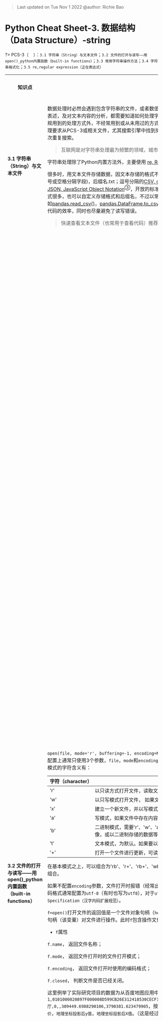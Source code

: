 > Last updated on Tue Nov 1 2022 @author: Richie Bao 

<style>
  code {
    white-space : pre-wrap !important;
    word-break: break-word;
  }
</style>

# Python Cheat Sheet-3. 数据结构 （Data Structure）-string

<span style = "color:Teal;background-color:;font-size:20.0pt"></span>

?> PCS-3（&nbsp;&nbsp;&nbsp;&nbsp;）：`3.1 字符串（String）与文本文件`；`3.2 文件的打开与读写——用open()_python内置函数（built-in functions）`；`3.3 常用字符串操作方法`；`3.4 字符串格式化`；`3.5 re,regular expression（正在表达式）`

<table style="width:100%">
<tr>
<th style="width:10%"> 知识点 </th>
<th style="width:30%"> 描述 </th>
<th style="width:30%"> 代码段 </th> 
<th style="width:20%"> 运算结果 </th>
<th style="width:10%"> 备注</th> 
</tr>

<tr>
<td> 

#### __3.1__ 字符串（String）与文本文件

</td>
<td>

数据处理时必然会遇到包含字符串的文件，或者数值以文本方式存储，读取后再转换为数值型。不管是从文本中提取数据，还是图表中的文字表述，及对文本内容的分析，都需要知道如何处理字符串。字符串处理的方法途径异常繁多，各类模式匹配符号组合表述技巧性较强。除了常规用到的处理方式外，不经常用到或从未用过的方式则很难记住，因此字符串处理部分以查阅为主，当遇到要处理的字符串时，可以根据要处理要求从PCS-3或相关文件，尤其搜索引擎中找到处理方法的答案。当然，对于经常用到的字符串处理方法，需要有意识的练习记忆，避免每次重复搜索。

> 互联网是对字符串处理最为频繁的领域，城市空间数据分析和数字化设计领域相对较少。

字符串处理除了Python内置方法外，主要使用 [re, Regular expression operations（正则表达式）](https://docs.python.org/3/library/re.html)<sup>①</sup>。

很多时，用文本文件存储数据，因文本存储的格式不同会表述为不同的文件格式，例如没有格式限制的TXT文件（通常按行记录数据，逗号、分号或空格分隔字段)，后缀名.txt；逗号分隔的[CSV, comma-separated values](https://en.wikipedia.org/wiki/Comma-separated_values)<sup>②</sup>文件格式（每行为一组数据，逗号隔离字段），后缀名.csv；[JSON, JavaScript Object Notation](https://en.wikipedia.org/wiki/JSON)<sup>③</sup>，开放的标准文件格式和数据交换格式，以属性-值对和数组的形式记录，后缀名.json。存储数据的方式很多，也可以自定义存储格式和后缀名，不过以常规标准的格式存储数据方便数据交换，因为常用的格式通常已有大量写好的读写代码，例如[pandas.read_csv()](https://pandas.pydata.org/docs/reference/api/pandas.read_csv.html)，[pandas.DataFrame.to_csv](https://pandas.pydata.org/docs/reference/api/pandas.DataFrame.to_csv.html)等<sup>④</sup>，又或者[CSV库](https://docs.python.org/3/library/csv.html)<sup>⑤</sup>，通过`import csv`调入库读写方法等，这都极大方便的增加了书写代码的效率，同时也尽量避免了读写错误。

> 快速查看文本文件（也常用于查看代码）推荐使用[notepad++](https://notepad-plus-plus.org/downloads/)<sup>⑥</sup>工具。

</td>
<td>

</td>
<td>

</td>
<td>
</td>
</tr>

<tr>
<td> 

#### __3.2__ 文件的打开与读写——用open()_python内置函数（built-in functions）

</td>
<td>

`open(file, mode='r', buffering=-1, encoding=None, errors=None, newline=None, closefd=True, opener=None)`，在`open()`函数的参数配置上通常只使用3个参数，`file`，`mode`和`encoding`。其中`file`为文件存储位置路径；`mode`为打开文件的模式，包括基本模式和组合模式，基本模式的字符含义有：

| 字符（character）  | 含义（meaning）  |
|---|---|
| 'r'  |  以只读方式打开文件，读取文件内容的指针位于文件的开始。为默认模式 |
| 'w'  | 以只写模式打开文件， 如果文件存在，则会清空文件中已有内容；如果文件不存在，则创建新文件|
| 'x'  | 建立一个新文件，并以写模式打开。如果文件存在，则报错  |
| 'a'  | 写模式，如果文件中存在内容，则在其后追加新内容 |
| 'b'  | 二进制模式，需要'r'、'w'、'a'等字符模式配合使用。为以二进制格式，读写文件，通常用于非文本文件，例如影音图像，或以二进制存储的数据等  |
| 't'  |  文本模式，为默认。如果要以二进制读写，加符号'b' |
| '+'  | 打开一个文件进行更新，可读可写  |

在基本模式之上，可以组合为'rb'、'r+'、'rb+'、'wb'、'w+'、'wb+'、'ab'、'a+'、'ab+'等多种组合模式，组合后含义为单独字符模式含义的组合。

如果不配置`encoding`参数，文件打开时报错（经常出现在含有中文字符的文件中），则需要指定该参数值，为打开该文件所使用的编码格式。编码格式通常配置为`utf-8`（有时也写为`utf8`），对于`utf-8`无法识别含有中文的文件，通常可以尝试配置为`GBK, Chinese Internal Code Specification（汉字内码扩展规范）`。

`f=open()`打开文件的返回值是一个文件对象句柄（`help(open)`给出的解释是 Open file and return a stream），并将其赋给自定义变量`f`，通过句柄（该变量）对文件进行操作。此时`f`包含操作文件内容的多个属性和方法：

* `f`属性

`f.name`， 返回文件名称；

`f.mode`， 返回文件打开时的文件打开模式；

`f.encoding`， 返回文件打开时使用的编码格式；

`f.closed`， 判断文件是否已经关闭。

这里例举了实际研究项目的数据为从百度地图应用中检索下载的POI，其中第一行为`1,0101000020897F000008D599CB26E312418530CECF16EB4C41,美香源,34.23709808337344,108.93100212046282,美食;中餐厅,0,,309449.6988290106,3790381.623479905`，按逗号分割，各个字段名为`序号`，`ID`，`名称`，`维度`，`经度`，`一级行业分类；二级行业分类`，`评分`，`均价`，`地理坐标投影后y值`，`地理坐标投影后X值`。（这是经过处理了的数据，并非下载的原数据）

</td>
<td>

```python
xian_poi_fn='./data/xian_poi.csv' # 存储有西安POI, point of interesting兴趣点数据
xian_poi_f=open(xian_poi_fn,'r', encoding="utf-8") # 以只读方式打开文件
print(xian_poi_f)

print('_'*50)
print(xian_poi_f.name)
print(xian_poi_f.mode)
print(xian_poi_f.encoding)
print(xian_poi_f.closed)
```

</td>
<td>

    <_io.TextIOWrapper name='./data/xian_poi.csv' mode='r' encoding='utf-8'>
    __________________________________________________
    ./data/xian_poi.csv
    r
    utf-8
    False

</td>
<td>
</td>
</tr>

<tr>
<td> 

</td>
<td>

* `f` 读取方法

`f.read(size=-1, /)`， 参数`size`未指定或为负值时返回整个文件，否则到指定字符长度位置或到文件末尾（EOF，end of file）；

`f.readline(size=-1, /)`， 读取一行，即读到换行符或者EOF。如果给定`size`，则按长度读取；

`f.readlines()`，返回所有行的一个列表；

`f.tell()`， 返回当前读取文件的位置；

`f.clost()`，关闭文件。


> 类定义时，如果以`f.attribute`方式返回值，则为属性，例如`f.name`； 如果以`f.function()`方式，即调用类的方法，例如`f.read()`。

</td>
<td>

```python
print(xian_poi_f.read(57))
print("_"*10,xian_poi_f.tell())
print(xian_poi_f.readline()) # 从上一语句57处继续读，读到该行结束
print("_"*10,xian_poi_f.tell())
print(xian_poi_f.readline()) # 继续读写一行文本内容
print('_'*50)
print(xian_poi_f.readlines()[:5]) # 这里只打印了返回列表的前5行
print("_"*10,xian_poi_f.tell())

print('_'*50)
xian_poi_f.close()
print(xian_poi_f.closed)
```

</td>
<td>

    1,0101000020897F000008D599CB26E312418530CECF16EB4C41,美香源,
    __________ 63
    34.23709808337344,108.93100212046282,美食;中餐厅,0,,309449.6988290106,3790381.623479905
    
    __________ 156
    2,0101000020897F0000B038F4CF9BE31241389AD606BFEC4C41,雷记澄城水盆羊肉(红樱路店),34.244750060429915,108.93113243785623,美食;中餐厅,3.9,20.0,309478.95308006834,3791230.053424146
    
    __________________________________________________
    ['3,0101000020897F00005C24B17F97E3124160F86A81E5EC4C41,段府农家菠菜面(红缨路店),34.245443456204875,108.93110375582032,美食;中餐厅,4,,309477.8746991807,3791307.011076972\n', '4,0101000020897F000040F7FD9433E412412CD771E043EC4C41,平价餐厅(友谊西路店),34.24253719175486,108.93159854262964,美食;中餐厅,4.2,26.0,309516.8955000527,3790983.753474137\n', '5,0101000020897F0000EFFE229C56E61241ABEE21C2D7EC4C41,山妹川菜,34.24522784875664,108.93301750888804,美食;中餐厅,3.5,22.0,309653.6524772485,3791279.5166605315\n', '6,0101000020897F0000522963D2BFE312419E6ED4B833EC4C41,老三澄合羊肉水盆,34.24224069599151,108.93129159808142,美食;中餐厅,3,,309487.95545639575,3790951.443982913\n', '7,0101000020897F00008C6ACABF13E412416B0C7D7B09ED4C41,湘村菜馆(红缨路店),34.24609764121232,108.9314250012306,美食;中餐厅,4.2,20.0,309508.937295594,3791378.9647536776\n']
    __________ 2470810
    __________________________________________________
    True

</td>
<td>
</td>
</tr>

<tr>
<td> 

</td>
<td>

* `f`写入方法

`f.write()`，将字符串写入到文本，如果是数值等数据，需要将其转换为字符串后再写入；

`f.writelines()`，将字符串列表逐行写入到文件；

`f.flush()`， 将数据刷至硬盘。通常在`f.close()`文件关闭时，会自动一次性刷至硬盘，除非特殊需求，否则不用执行`f.flush()`;

`seek(cookie, whence=0, /)`， 更改当前读写位置，为字节偏移量（byte offset）。`whence`为0时（默认值），代表从文件开始定位算起；为1时，以当前位置定位算起；为2时，以文件末尾定位算起。


在下述的示例中，`poi_1PieceOFdata`变量只存储了一行数据；而`poi_2PiecesOFdata`变量存储了两行数据，行之间用换行符`\n`完成换行动作。`poi_piecesOFdata.flush()`会将先写入的一行数据刷至硬盘文件中，因为使用了`w+`模式，因此可以用`poi_piecesOFdata.flush() `方法定位到文本开始，再用`poi_piecesOFdata.read()`方法查看，否则返回内容为空。也可以用外部`notepad++`等工具打开查看内容。而后将包含两行数据的`poi_2PiecesOFdata`变量写入，并调用`poi_piecesOFdata.close()`方法，将后续写入的数据刷至硬盘文件中。

</td>
<td>

```python
poi_1PieceOFdata='2,0101000020897F0000B038F4CF9BE31241389AD606BFEC4C41,雷记澄城水盆羊肉(红樱路店),34.244750060429915,108.93113243785623,美食;中餐厅,3.9,20.0,309478.95308006834,3791230.05342414'

poi_2PiecesOFdata='\n3,0101000020897F00005C24B17F97E3124160F86A81E5EC4C41,段府农家菠菜面(红缨路店),34.245443456204875,108.93110375582032,美食;中餐厅,4,,309477.8746991807,3791307.011076972,\n4,0101000020897F000040F7FD9433E412412CD771E043EC4C41,平价餐厅(友谊西路店),34.24253719175486,108.93159854262964,美食;中餐厅,4.2,26.0,309516.8955000527,3790983.753474137'
poi_piecesOFdata_fn='./data/poi_piecesOFdata.csv'
poi_piecesOFdata=open(poi_piecesOFdata_fn,'w+',encoding='utf-8')
poi_piecesOFdata.write(poi_1PieceOFdata)
poi_piecesOFdata.flush() 
```

</td>
<td>

</td>
<td>

</td>
</tr>

<tr>
<td> 

</td>
<td>

> 注意，写入文本内容后，读写位置位于文件末尾，不通过`f.seek()`指定开始位置，读取的内容会为空。

</td>
<td>

```python
poi_piecesOFdata.seek(0)
print(poi_piecesOFdata.read())
```

</td>
<td>

2,0101000020897F0000B038F4CF9BE31241389AD606BFEC4C41,雷记澄城水盆羊肉(红樱路店),34.244750060429915,108.93113243785623,美食;中餐厅,3.9,20.0,309478.95308006834,3791230.05342414

</td>
<td>
</td>
</tr>


<tr>
<td> 

</td>
<td>

> 不管读或者写，当完成读写动作后，需要调用`f.close()`关闭文件。

</td>
<td>

```python
poi_piecesOFdata.write(poi_2PiecesOFdata)

poi_listOFdata=['5,0101000020897F0000EFFE229C56E61241ABEE21C2D7EC4C41,山妹川菜,34.24522784875664,108.93301750888804,美食;中餐厅,3.5,22.0,309653.6524772485,3791279.5166605315\n', 
                '6,0101000020897F0000522963D2BFE312419E6ED4B833EC4C41,老三澄合羊肉水盆,34.24224069599151,108.93129159808142,美食;中餐厅,3,,309487.95545639575,3790951.443982913\n', 
                '7,0101000020897F00008C6ACABF13E412416B0C7D7B09ED4C41,湘村菜馆(红缨路店),34.24609764121232,108.9314250012306,美食;中餐厅,4.2,20.0,309508.937295594,3791378.9647536776\n']
poi_piecesOFdata.write('\n') # 因为写入两行时，末尾为写入'\n'换行符。因此单独写入，避免后续写入内容未起新行
poi_piecesOFdata.writelines(poi_listOFdata)
poi_piecesOFdata.close()
```

</td>
<td>

</td>
<td>
</td>
</tr>


<tr>
<td> 

</td>
<td>

用`with open(fn, mode) as f:`上下文管理的方式打开文件，则不需要调用`f.close()`的方式关闭文件，也可以避免文件读写时可能产生的`IOError`。

这里将读取的CSV格式数据转换为字典格式，格式样式为`{ID:{'name':name,'coordi':{'lat':lat,'lon':lon}}}`其中有3层嵌套，同时将字符串格式的经纬度使用`float()`方法转换为浮点型。具体方法是应用字符串处理中的`S.split()`将字符串切分为字段列表后循环提取需要的数据内容。注意，这里提前应用了非常好用的匿名函数（`lambda`）及列表推导式（`comprehensions`）。

> 同样，可以将`poi_info_dict={S_split(S)[0]:{'name':S_split(S)[2],'coordi':{'lat':float(S_split(S)[3]),'lon':float(S_split(S)[4])}} for S in poi_lst}`，这个语句用`for`循环的方式拆分处理。

</td>
<td>

```python
poi_piecesOFdata_fn='./data/poi_piecesOFdata.csv'
with open(poi_piecesOFdata_fn, 'r',encoding='utf-8') as f:
    poi_lst=f.readlines()
print(poi_lst)
    
S_split=lambda S:S.split(",") #为
poi_info_dict={S_split(S)[0]:{'name':S_split(S)[2],'coordi':{'lat':float(S_split(S)[3]),'lon':float(S_split(S)[4])}} for S in poi_lst}
print("_"*50)
print(poi_info_dict)
```

</td>
<td>

    ['2,0101000020897F0000B038F4CF9BE31241389AD606BFEC4C41,雷记澄城水盆羊肉(红樱路店),34.244750060429915,108.93113243785623,美食;中餐厅,3.9,20.0,309478.95308006834,3791230.05342414\n', '3,0101000020897F00005C24B17F97E3124160F86A81E5EC4C41,段府农家菠菜面(红缨路店),34.245443456204875,108.93110375582032,美食;中餐厅,4,,309477.8746991807,3791307.011076972,\n', '4,0101000020897F000040F7FD9433E412412CD771E043EC4C41,平价餐厅(友谊西路店),34.24253719175486,108.93159854262964,美食;中餐厅,4.2,26.0,309516.8955000527,3790983.753474137\n', '5,0101000020897F0000EFFE229C56E61241ABEE21C2D7EC4C41,山妹川菜,34.24522784875664,108.93301750888804,美食;中餐厅,3.5,22.0,309653.6524772485,3791279.5166605315\n', '6,0101000020897F0000522963D2BFE312419E6ED4B833EC4C41,老三澄合羊肉水盆,34.24224069599151,108.93129159808142,美食;中餐厅,3,,309487.95545639575,3790951.443982913\n', '7,0101000020897F00008C6ACABF13E412416B0C7D7B09ED4C41,湘村菜馆(红缨路店),34.24609764121232,108.9314250012306,美食;中餐厅,4.2,20.0,309508.937295594,3791378.9647536776\n']
    __________________________________________________
    {'2': {'name': '雷记澄城水盆羊肉(红樱路店)', 'coordi': {'lat': 34.244750060429915, 'lon': 108.93113243785623}}, '3': {'name': '段府农家菠菜面(红缨路店)', 'coordi': {'lat': 34.245443456204875, 'lon': 108.93110375582032}}, '4': {'name': '平价餐厅(友谊西路店)', 'coordi': {'lat': 34.24253719175486, 'lon': 108.93159854262964}}, '5': {'name': '山妹川菜', 'coordi': {'lat': 34.24522784875664, 'lon': 108.93301750888804}}, '6': {'name': '老三澄合羊肉水盆', 'coordi': {'lat': 34.24224069599151, 'lon': 108.93129159808142}}, '7': {'name': '湘村菜馆(红缨路店)', 'coordi': {'lat': 34.24609764121232, 'lon': 108.9314250012306}}}

</td>
<td>
</td>
</tr>


<tr>
<td> 

#### __3.3__ 常用字符串操作方法

</td>
<td>

下表中融合了字符串常用操作的方法，这包括字符串的运算、函数和方法。

| 操作  | 解释  |
|---|---|
|  `S=''` |  建立空字符 |
| `"''"`  | 双引号与单引号嵌套使用  |
| `bool('')`  | 可以用于检查是否为空字符  |
| `\t` `\n`  |  转义字符（escape, string backslash characters）中常用到的字符，制表符（Horiozntal tab）和换行符（Newline/linefeed） |
| `S1+S2`  |  合并字符串 |
|  `S*n` | 复制字符串  |
| `S[idx]`  |  按索引（字符位置）提取字符 |
|  `S[start:end]` | 分片方式提取字符串  |
|  `len(S)` |  计算字符串长度 |
|  `r'string'` |  原始字符串（无转义） |
| `S.split(sep=None, maxsplit=-1)` |  按分隔符（delimiter）切分字符串为字段列表 |
| `'%s'%String`  |  `%`形式格式字符串 |
| `'{}'.format(value)` | `format()`方法格式字符串  |
| `S.find(sub[, start[, end]])`  |  寻找给定字段的开始索引值 |
| `S.strip()`  | 移除字符串中前后的空白（空格）  |
|  `S.lstrip()` | 移除字符串中左端的空白  |
| `S.rstrip()`  | 移除字符串中右端的空白  |
| `S.isdigit()`  | 判断字符串是否为整数字符串  |
| `S.lower()`  | 将字符串小写  |
|  `S.upper()` | 将字符串大写  |
| `S.endswith(suffix[, start[, end]])`  |  判断字符串末尾字符，返回布尔值 |
|  `S.encode(encoding='utf-8', errors='strict')` |  字符串编码  |
|  `S.decode()` | 字符串解码 |
| `str in S`  | 成员运算符，给定字符或字段是否在字符串中，返回布尔值  |
|  `str not in S` |  成员运算符，给定字符或字段是否不在字符串中，返回布尔值  |
|  `map(ord,S)` |  返回给定字符在Unicode中的码值 |
|  `[s for s in S]` |  用列表推导式循环拆解字符串为单个字符 |
| `'s'.join(iterable, /)`  |  给定分隔符，合并字段列表为一个字符串 |


字符串的方法还有很多，罗列如下方便查询，或查看[Python String Methods](https://www.w3schools.com/python/python_ref_string.asp)<sup>⑦</sup>等在线文件：

| 1   | 2 | 3  | 4 |5   | 6|
|---|---|---|---|---|---|
| S.capitalize()   |  S.ljust(width [, fill]) | S.casefold()   | S.lower()  | S.center(width [, fill])   |  S.lstrip([chars]) |
|  S.count(sub [, start [, end]]) | S.maketrans(x[, y[, z]])  |  S.encode([encoding [,errors]])  |  S.partition(sep) |  S.endswith(suffix [, start [, end]]) | S.replace(old, new [, count])  |
|  S.expandtabs([tabsize])  |  S.rfind(sub [,start [,end]])  |  S.find(sub [, start [, end]]) |  S.rindex(sub [, start [, end]]) |  S.format(fmtstr, *args, **kwargs) |  S.rjust(width [, fill]) |
|  S.index(sub [, start [, end]])  | S.rpartition(sep)  | S.isalnum()   |  S.rsplit([sep[, maxsplit]])  | S.isalpha()  |   S.rstrip([chars]) |
| S.isdecimal()  | S.split([sep [,maxsplit]])  |  S.isdigit() |  S.splitlines([keepends]) | S.isidentifier()   |  S.startswith(prefix [, start [, end]]) |
|  S.islower()  |  S.strip([chars])  |  S.isnumeric() |  S.swapcase() | S.isprintable()   |   S.title() |
|  S.isspace()  |  S.translate(map)  |  S.istitle() | S.upper()  |  S.isupper() |   S.zfill(width) |
| S.join(iterable)   |   |   |   |   |   |

</td>
<td>

```python
S=''
print(bool(S))
print(S)

print("_"*50)
S="coordi:'34.244750060429915,108.93113243785623'"
print(S)
print(bool(S))

print("_"*50)
S='ID:2,\tname:restaurant\tscore:5\nID:3,\tname:hotel\tscore:3'
print(S)

S="""___triple-quoted block strings___"""
print(S)

print("_"*50)
S='\ID\name'
print(S)
print("_"*25)
S=r'\ID\name'
print(S)

print("_"*50)
S1='category:'
S2='restaurant'
print(S1+S2)

S='name,'*3
print(S)
S_split_lst=S.split(",")
print(S_split_lst)

print("_"*50)
S_poi='2,雷记澄城水盆羊肉(红樱路店),34.244750060429915,108.93113243785623,美食;中餐厅,3.9,20.0,309478.95308006834,3791230.05342414\n'
print(S_poi[2])
print(S_poi[2:10])
print('string length={}'.format(len(S_poi)))
print('name=%s'%S_poi[2:10])
lat_start_position=S_poi.find('34.244750060429915')
lat_end_position=S_poi.find('108.93113243785623')-1
print(lat_start_position)
print(S_poi[lat_start_position:lat_end_position])

print("_"*50)
S_rstrip="   34.244   ".strip()
print("{1}={0};".format(S_rstrip,'lat'))

S_rstrip="   34.244   ".lstrip()
print("{1}={0};".format(S_rstrip,'lat'))

S_rstrip="   34.244   ".rstrip()
print("{1}={0};".format(S_rstrip,'lat'))

print("_"*50)
print('name:108.931'.replace('name','lon'))
print('108.931'.isdigit())
print('108'.isdigit())

print("_"*50)
print('code'.upper())
print('CODE'.lower())

S_poi_lst=S_poi.split(",")
print(S_poi_lst)
print('_'.join(S_poi_lst))

S='美食;中餐厅'
encode_S=S.encode('GBK')
print(encode_S)
decode_S=encode_S.decode('GBK')
print(decode_S)

ord_s=map(ord,['S','a'])
print(list(ord_s))

print("_"*50)
print('p' in 'python')
print('j' in 'python')
print('j' not in 'python')
print([s for s in 'python'])
print('python'.endswith('on'))
```

</td>
<td>


    False
    
    __________________________________________________
    coordi:'34.244750060429915,108.93113243785623'
    True
    __________________________________________________
    ID:2,	name:restaurant	score:5
    ID:3,	name:hotel	score:3
    ___triple-quoted block strings___
    __________________________________________________
    \ID
    ame
    _________________________
    \ID\name
    __________________________________________________
    category:restaurant
    name,name,name,
    ['name', 'name', 'name', '']
    __________________________________________________
    雷
    雷记澄城水盆羊肉
    string length=107
    name=雷记澄城水盆羊肉
    17
    34.244750060429915
    __________________________________________________
    lat=34.244;
    lat=34.244   ;
    lat=   34.244;
    __________________________________________________
    lon:108.931
    False
    True
    __________________________________________________
    CODE
    code
    ['2', '雷记澄城水盆羊肉(红樱路店)', '34.244750060429915', '108.93113243785623', '美食;中餐厅', '3.9', '20.0', '309478.95308006834', '3791230.05342414\n']
    2_雷记澄城水盆羊肉(红樱路店)_34.244750060429915_108.93113243785623_美食;中餐厅_3.9_20.0_309478.95308006834_3791230.05342414
    
    b'\xc3\xc0\xca\xb3;\xd6\xd0\xb2\xcd\xcc\xfc'
    美食;中餐厅
    [83, 97]
    __________________________________________________
    True
    False
    True
    ['p', 'y', 't', 'h', 'o', 'n']
    True
  

</td>
<td>
</td>
</tr>


<tr>
<td> 

</td>
<td>


</td>
<td>

```python
help(ord)
```

</td>
<td>

    Help on built-in function ord in module builtins:
    
    ord(c, /)
        Return the Unicode code point for a one-character string.

</td>
<td>
</td>
</tr>

<tr>
<td> 

</td>
<td>

* `\`转义字符（String backslash characters）

转义字符`\n`可以转义很多字符，例如`\n`表示换行，`\t`表示制表符等。字符`\`本身也需要转义，用`\\`表示。如果字符串里有很多字符需要转义，则直接使用无转义的原始字符串`r""`达到目的，这在表述文件路径时经常使用，例如`r'.\data\xian_poi.csv'`（也可使用做斜杠`'./data/poi_piecesOFdata.csv'`，则不用原始字符串）。而如果字符串中有很多换行，为了避免每次末尾敲入`\n`，可以使用`"""line1,line2,...,lineN"""`表述。

| 转义字符（escape character）  | 意义  | 
|---|---|
| `\a`  | 响铃  Bell| 
| `\b` |  退格，将当前位置移到前一列  Backspace| 
| `\f`  | 换页，将当前位置移到下页开头  Formfeed|   
| `\n`  | 换行，将当前位置移到下一行开头  Newline（linefeed）|   
| `\r`  | 回车，将当前位置移到本行开头  Carriage return|   
| `\t`  | 水平制表符  Horizontal tap|   
| `\v`  | 垂直制表符  Vertical tap|   
| `\\`  | 代表一个反斜线字符`\`  Backslash|   
| `\'`  | 代表一个单引号  Single quote|   
| `\"`  | 代表一个双引号  Double quote|   
| `\0`  | 空字符  Null:binary 0 character（doesn't end string）|   
| `\xhh`  |  十六进制所代表的任意字符 Character with hex value hh（exactly 2 digits）|   
| `\newline`  | 忽略（续行） Ignored（continuation line） |   

</td>
<td>

```python
S="""
line1,
line2,
line2
"""
print(S)

print("_"*50)

# 打印转义字符对应的Unicode码值

print(list(map(ord,['\a','\b','\f','\n','\r','\t','\v','\\','\'','\"',])))
```

</td>
<td>

    line1,
    line2,
    line2
    
    __________________________________________________
    [7, 8, 12, 10, 13, 9, 11, 92, 39, 34]

</td>
<td>
</td>
</tr>


<tr>
<td> 

#### __3.4__ 字符串格式化

</td>
<td>

字符串格式化在数据分析领域可以用于以文本方式存储格式化后的数据，方便后续数据读取分析；更经常用于图表中的文字表达，这也包括动态交互内容；也用于代码调试过程中`print()`打印字符，标识打印变量名，格式化数值，方便查看，或者用于交流。


* `%` 的方式

`'string'%value/(values)/{Ks:Vs}`的格式化语句语法为`%[(keyname)][flags][width][.precision]typecode`， 如果格式化右侧提供的数据结构为字典形式，则`keyname`为字典键名索引；如果提供的为列表，则按顺序索引；也可以为单个值。`flags`标记包括，`-`：在指定字符宽度时，当字符位数小于宽度则字符左对齐，末尾空格；`+`：在数值前添加整数或负数符号；`0`：在指定字符宽度时，当字符位数小于宽度则在字符前用0填充；如果为空格，则在前添加空格符号位。`width`为字符宽度。`.precision`为数值精度（保留小数点位数）。`typecode`为转换类型代码（conversion type codes），如表：

| 代码（code）  | 含义  |
|---|---|
| `s`  |  字符串，或将非字符类型对象用`str()`转换为字符串 |
| `r`  | 同`s`，不过用`repr()`函数转换非字符型对象为字符串  |
|  `c` | 参数为单个字符或者字符的Unicode码时，将Unicode码转换为对应的字符  |
| `d`  | 参数为数值时，转换为带有符号的十进制整数  |
| `i`  | 同`d`转换数值为整数  |
| `u`  | 同`d`转换数值为整数  |
| `o`  | 参数为数值时，转换为带有符号的八进制整数  |
| `x`  | 参数为数值时，转换为带有符号的十六进制整数，字母小写  |
| `X`  | 参数为数值时，转换为带有符号的十六进制整数，字母大写 |
| `e`  | 将数值转换为科学计数法格式，字母小写  |
| `E`  | 将数值转换为科学计数法格式，字母大写  |
| `f`  | 将数值转换为十进制浮点数  |
| `F`  | 同`f`，将数值转换为十进制浮点数 |
| `g`  | 浮点格式。如果指数小于-1或不小于精度（默认为6）使用指数格式，否则使用十进制格式  |
| `G`  | 同`g`  |
| `%`  |  `%%`即为字符`%` |


> 如果是使用Python官网提供的[IDLE Shell](https://www.python.org/downloads/)<sup>⑧</sup>，下述示例中的`from scipy.stats import norm`，需要安装[SciPy](https://scipy.org/)<sup>⑨</sup>库，对于windows系统，在`Command Prompt`下敲入`py -3 -m pip install scipy`进行安装。另，`IDLE Shell`可能无法输入中文。推荐使用[anaconda](https://www.anaconda.com/)<sup>⑩</sup>这一专门用于数据分析，科学计算的（数据科学，data science）解释器。

在数据分析时，会涉及到很多计算结果显示查看，尤其用于交流的代码。下述是正态分布（normal distribution/Gaussian distribution）的概率计算，调用了[SciPy](https://scipy.org/)库的`norm.sf(x,loc,scale)`，`norm.cdf()`和`norm.ppf()`的方法，计算给定值(x)，给定正态分布均值（loc）和标准差（scale），求取大于等于（`sf`）或小于等于（`cdf`）给定值的概率；反之，求取满足概率的值（`ppf`）。

</td>
<td>

```python
from scipy.stats import norm

print("用.sf计算值大于或等于0.7待概率为：%s",norm.sf(0.7,0,1)) 
print("用.cdf计算值小于或等于0.7的概率为：%f"%norm.cdf(0.7,0,1)) #
print("可以观察到.cdf（<=0.7）概率结果+.sf(>=0.7)概率结果为：%.3f"%(norm.cdf(113,0,1)+norm.sf(113,0,1)))
print("用.ppf找到给定概率值为0.758036(约75.80%%)的数值为：%e"%norm.ppf(0.758036,0,1))
```

</td>
<td>

    用.sf计算值大于或等于0.7待概率为：%s 0.24196365222307303
    用.cdf计算值小于或等于0.7的概率为：0.758036
    可以观察到.cdf（<=0.7）概率结果+.sf(>=0.7)概率结果为：1.000
    用.ppf找到给定概率值为0.758036(约75.80%)的数值为：6.999989e-01

</td>
<td>
</td>
</tr>

<tr>
<td> 

</td>
<td>

数据分析必不可少的表达方式是图表，python可以调用的各类图表扩展库不少，其中最为基础和常用的是[Matplotlib](https://matplotlib.org/)<sup>⑪</sup>。对于此类库通常不必记忆，一般是在需要图表表述数据分析过程、结果，传达研究发现时，查看各类图表库的示例，或者网络分享的示例，直接复用该代码，加以调整，替换数据，进一步调整表达风格，例如颜色、字体、线型、图样等，完成对自身数据分析的表达。下述表述正态分布的图表表达就是复用`Matplotlib`曲线示例部分代码，替换数据，调整形式而成。对于`Matplotlib`中常用的语句和参数，如果经常用到则会被记住，不常用的，只要搜索找到可复用的代码即可。

下述图表除了表达均值为0，标准差为1的正态分布曲线，同时增加了数值`0.7`的位置表述垂直虚线，并增加了注释。图表文字的代码则是使用了`%`的字符串格式化方式，如图例部分增加了均值和标准差的显示，注释上增加了小于等于`0.7`的概率值说明。

> 图表会在后续的各类数据分析中必不可少的加以应用，以便直观表述各类数据分析，佐证研究成果。不同的分析内容和表述目的会比较选择适合的图表表述方式。

</td>
<td>

```python
from scipy.stats import norm
import matplotlib.pyplot as plt
import matplotlib
import numpy as np
matplotlib.rcParams['font.family'] = ['SimSun'] # 解决中文乱字符

fig, ax=plt.subplots(1, 1)
mean, var, skew, kurt = norm.stats(moments='mvsk')  
print('mean=%s, var=%s, skew=%s, kurt=%s\n'%(mean, var, skew, kurt)) # 验证符合标准正态分布的相关统计量
x=np.linspace(norm.ppf(0.01),norm.ppf(0.99), 100) # norm.ppf 百分比点函数 - Percent point function (inverse of cdf — percentiles)
ax.plot(x, norm.pdf(x), 'r-', lw=5, alpha=0.6, label='norm pdf_%s-%s'%(mean,var))  # norm.pdf为概率密度函数
ax.legend(loc='best', frameon=False)
ax.axvline(x=0.7,ymin=0.05,color='k', linestyle='--')
bbox = dict(boxstyle ="round", fc ="0.8")
ax.annotate("≤%s的概率为%.3f"%(0.7,norm.cdf(0.7,0,1)),(0.78,0.05),bbox=bbox)
plt.show()
```
</td>
<td>

    mean=0.0, var=1.0, skew=0.0, kurt=0.0
    
    

    C:\Users\richi\anaconda3\envs\AoT\lib\site-packages\IPython\core\pylabtools.py:151: UserWarning: Glyph 8722 (\N{MINUS SIGN}) missing from current font.
      fig.canvas.print_figure(bytes_io, **kw)

<img src="./imgs/pcs/pc_3_01.png" height="auto" width="auto" title="caDesign">      

</td>
<td>
</td>
</tr>

<tr>
<td> 

</td>
<td>

用字符串格式化的方式组织数据，并写入文件。这里第一行写入的为字段名，其它每一行为一组数据，对应字段名使用制表符`\t`格式化数据，并在每一行末增加`\n`换行符。因为这里用制表符分割字符串，并没有使用逗号等分隔符，因此格式化字符串连在一起，阅读起来需要仔细分析字符、转义字符和格式化字符，及各类标示符。

</td>
<td>

```python
poi_info_dict={'2': {'name': '雷记澄城水盆羊肉(红樱路店)', 'coordi': {'lat': 34.244750060429915, 'lon': 108.93113243785623}}, '3': {'name': '段府农家菠菜面(红缨路店)', 'coordi': {'lat': 34.245443456204875, 'lon': 108.93110375582032}}, '4': {'name': '平价餐厅(友谊西路店)', 'coordi': {'lat': 34.24253719175486, 'lon': 108.93159854262964}}, '5': {'name': '山妹川菜', 'coordi': {'lat': 34.24522784875664, 'lon': 108.93301750888804}}, '6': {'name': '老三澄合羊肉水盆', 'coordi': {'lat': 34.24224069599151, 'lon': 108.93129159808142}}, '7': {'name': '湘村菜馆(红缨路店)', 'coordi': {'lat': 34.24609764121232, 'lon': 108.9314250012306}}}
poi_info_lst=['%s\t%s\t%.5f\t%.5f\t\n'%(k,v['name'],v['coordi']['lat'],v['coordi']['lon']) for k,v in poi_info_dict.items()]
poi_info_lst_fn='./data/poi_info_dict.txt'
with open(poi_info_lst_fn,'w',encoding='utf8') as f:
    f.write('%s\t%s\t%s\t%s\t\n'%('ID','name','lat','lon'))
    f.writelines(poi_info_lst)
with open(poi_info_lst_fn,'r',encoding='utf8') as f:
    print(f.read())
```

</td>
<td>

    ID	name	lat	lon	
    2	雷记澄城水盆羊肉(红樱路店)	34.24475	108.93113	
    3	段府农家菠菜面(红缨路店)	34.24544	108.93110	
    4	平价餐厅(友谊西路店)	34.24254	108.93160	
    5	山妹川菜	34.24523	108.93302	
    6	老三澄合羊肉水盆	34.24224	108.93129	
    7	湘村菜馆(红缨路店)	34.24610	108.93143	

</td>
<td>
</td>
</tr>


<tr>
<td> 

</td>
<td>


</td>
<td>

```python
import datetime
today=datetime.datetime.now()

print('%s'%today)
print('%r'%today)

print(ord('a'))
print('%c'%97)
print('%c'%'a')

print('%d'%99.35)
print('%i'%99.35)
print('%u'%99.35)

print('%o'%109)
print('%x'%109)
print('%X'%109)

import math
print('%e'%(math.pi*10**6))
print('%E'%(math.pi*10**6))

print('%f'%math.pi)
print('%F'%math.pi)
print('%f'%0x6D)
print('%f'%0o155)

print('%g'%(3.30*10**10))
print('%g'%(3.30*10**5))
print('%G'%(3.30*10**5))

print('%.3f%%'%(3.0/11.0*100))
```

</td>
<td>

    2022-07-22 17:21:38.978794
    datetime.datetime(2022, 7, 22, 17, 21, 38, 978794)
    97
    a
    a
    99
    99
    99
    155
    6d
    6D
    3.141593e+06
    3.141593E+06
    3.141593
    3.141593
    109.000000
    109.000000
    3.3e+10
    330000
    330000
    27.273%

</td>
<td>
</td>
</tr>


<tr>
<td> 

</td>
<td>

</td>
<td>

```python
print('name:%s,category:%s,score:%s'%('湘村菜馆','美食_中餐厅',4))
info_dict={'name':'湘村菜馆','category':'美食_中餐厅','score':4}
print('name:%(name)s,category:%(category)s,score:%(score)s'%info_dict)

print('_'*50)
import math
print('%+-10.3f:)'%-math.pi)
print('%+-10.3f:)'%math.pi)
print('%+-10.*f:)'%(3,math.pi))
print('%010.3f:)'%math.pi)
```

</td>
<td>

    name:湘村菜馆,category:美食_中餐厅,score:4
    name:湘村菜馆,category:美食_中餐厅,score:4
    __________________________________________________
    -3.142    :)
    +3.142    :)
    +3.142    :)
    000003.142:)

</td>
<td>
</td>
</tr>

<tr>
<td> 

</td>
<td>

* `format()`的方式

`format()`支持位置索引和关键字，且可以自由搭配进行格式化，从而形成多种格式化方式。对`format()`格式化的字符串配置宽度和数值精度，一般语法为`{idx/keyname:witdh/.precision}`，中间由`:`分割，右侧配置相关参数。


</td>
<td>

```python
template='name:{0},category:{1},score:{2}'
print(template.format('湘村菜馆','美食_中餐厅',4))

template='name:{},category:{},score:{}'
print(template.format('湘村菜馆','美食_中餐厅',4))

template='name:{name},category:{category},score:{score}'
print(template.format(name='湘村菜馆',category='美食_中餐厅',score=4))

info_dict={'name':'湘村菜馆','category':'美食_中餐厅','score':4}
template='name:{0[name]},category:{0[category]},score:{0[score]}'
print(template.format(info_dict))

template='name:%(name)s,category:%(category)s,score:%(score)s'
print(template%dict(name='湘村菜馆',category='美食_中餐厅',score=4))

template='name:{0},category:{category},score:{score}'
print(template.format('湘村菜馆',category='美食_中餐厅',score=4))

import sys
print('My {1[name]} runs {0.platform}.'.format(sys,{'name':'Omen'}))

info_lst=['湘村菜馆','美食_中餐厅']
print('name:{0[0]},category:{0[1]},score:{1}'.format(info_lst,4))
```

</td>
<td>

    name:湘村菜馆,category:美食_中餐厅,score:4
    name:湘村菜馆,category:美食_中餐厅,score:4
    name:湘村菜馆,category:美食_中餐厅,score:4
    name:湘村菜馆,category:美食_中餐厅,score:4
    name:湘村菜馆,category:美食_中餐厅,score:4
    name:湘村菜馆,category:美食_中餐厅,score:4
    My Omen runs win32.
    name:湘村菜馆,category:美食_中餐厅,score:4 

</td>
<td>
</td>
</tr>

<tr>
<td> 

</td>
<td>

</td>
<td>

```python
import math
print('{0:10}={1:5}'.format('pi',math.pi))
print('{0:>10}={1:5}'.format('pi',math.pi))
print('{0:<10}={1:5}'.format('pi',math.pi))
print('{0}={1:.3f}'.format('pi',math.pi))
```

</td>
<td>

    pi        =3.141592653589793
            pi=3.141592653589793
    pi        =3.141592653589793
    pi=3.142

</td>
<td>
</td>
</tr>


<tr>
<td> 

</td>
<td>

* `f"{}"`（f-string）的方式

f-string的`{}`中为变量名，直接进行格式化。也可以为Python的表达式或者函数（包括lambda匿名函数），及方法等。

</td>
<td>

```python
number=2
where="sea"

print(f"{number} of us are gone to {where}.")

print("-"*50)
print(f"{17-2}") # {}之内可以放置任何有效的Python表达式

print("-"*50)
def to_uppercase(words):
    return words.upper()
print(f"{number} of us are gone to {to_uppercase(where)}.") # {}之内可以调用函数
print(f"{number} of us are gone to {where.upper()}.") # {}之内可以直接调用方法
print(f"{(lambda a,b:a+b)(1,1)} of us are gone to {where}.") # {}之内可以使用lambda匿名函数
```

</td>
<td>

    2 of us are gone to sea.

    --------------------------------------------------

    15

    --------------------------------------------------

    2 of us are gone to SEA.
    2 of us are gone to SEA.
    2 of us are gone to sea.

</td>
<td>
</td>
</tr>



<tr>
<td> 


</td>
<td>

f-string自定义格式：对齐、宽度、符号、补零、精度和进位制等于`%`和`format()`方式基本同，其基本格式为，`{content:format}`，配置宽度和精度时为`{content:width.precision}`。

</td>
<td>

```python
import math
pi=math.pi
print(f"The number pi approximately equal to {pi:.3f}.") # 配置数值精度
print(f"approximately equal to {pi:12.3f}") # 同时配置宽度和精度
print(f"approximately equal to {pi:012.3f}") # 以0填充宽度
print(f"approximately equal to {pi:.3e}") # 用科学计数法
print(f"approximately equal to {pi:.3%}") # 百分比形式
print(f"approximately equal to {pi:.3g}") # 为有效位数（小数点前位数+小数点后位数）

s="world"
print(f"Hello {s:10s}!") # 字符串形式 
```

</td>
<td>

    The number pi approximately equal to 3.142. 
    approximately equal to        3.142
    approximately equal to 00000003.142
    approximately equal to 3.142e+00
    approximately equal to 314.159%
    approximately equal to 3.14
    Hello world     !

</td>
<td>
</td>
</tr>


<tr>
<td> 


</td>
<td>

格式化方法可以使用时间格式化方式。

</td>
<td>

```python
import datetime
dt=datetime.datetime.today()
print(dt)
print(f'The time is {dt:%Y-%m-%d (%a) %H:%M:%S}') 
```

</td>
<td>

    2022-11-02 08:31:21.267394
    The time is 2022-11-02 (Wed) 08:31:21

</td>
<td>
</td>
</tr>


<tr>
<td> 

#### __3.5__ 正则表达式（[regular expression，re](https://docs.python.org/3/library/re.html)）<sup>①</sup>

</td>
<td>

字符串处理常用到标准库模块中的re，regular expression（正则表达式），re非常强大，可以处理更复杂的字符串，本质是可以匹配文本片断的模式。最简单的re是普通字符串，即大多数字母和字符一般都会和自身匹配，例如'python'可以匹配字符串'python'。

* 字符匹配-模式语法

re可以使用特殊字符的方式匹配一个或者多于一个的字符串，例如使用点号`.`，可以匹配除了换行符之外的任何字符，但是`.`只匹配一个字母，多于一个或者零个都不会匹配。点号特殊字符只匹配一个字符，如果希望匹配多个可以使用`*`星号，匹配前面表达式的0个或者多个副本， 并匹配尽可能多的副本；而`+`加号则匹配至少1个或者多个副本；`？`问号也是匹配0个或者多个副本。如果想确定具体匹配的数量区间，可以使用`{m,n}`的方式，即匹配前面表达式的第m到n各副本，如果省略了m则默认值为0，如果省略了n，则默认设置为无穷大。

在使用`*`、`+`、`?`、`{m,n}`时，如果模式为`r'Hello Py*thon!'`，则`*`星号只对星号之前的一个字符y进行匹配，如果希望同时对P也进行匹配，则需要使用`[]`中括号字符集把`Py`括起来即`[Py]`，完整的模式为`r'Hell [Py]*thon!'`。还可以应用于更加广泛的范围，例如`[a-z]`能够匹配a到z的任意一个字符，甚至`[a-zA-Z0-9]`的使用方式可以匹配任意大小写字母和数字。同时可以配合使用`^`字符放置于字符集的开头反转字符集，例如`[^abc]`则是匹配除了a、b、c之外的字符。

在建立re表达式时，希望能够选择性的匹配几种不同的情况，例如即匹配字符'python'又匹配'grasshopper' ，为同时匹配'python'和'grasshopper'，那么就需要使用`|`管道符号，re表达式可以写为`'python|grasshopper'`。如果仅是对部分模式使用管道符号即选择符，可以用圆括号括起需要的部分，例如`'p(ython|erl)'`。

在匹配字符串时，有时仅需要在开头或者结尾处匹配，这时可以使用脱字符`^`标记开始，使用美元符号`$`标记结尾。

主要使用的re特殊字符列表如下：

| 字符  | 描述  |
|---|---|
| `.`  | 匹配除换行符外任何字符串  |
| `^`  | 匹配字符串的开始标志  |
| `$`  | 匹配字符串的结束标志   |
| `*`  | 匹配前面表达式的0个或多个副本，匹配尽可能多的副本。例如`ab*`会匹配`a`，`ab`，或者`abb`，`abbb`等尽可能多（任何数量）的跟随`a`后`b`的副本 |
| `+`  | 匹配前面表达式的1个或多个副本，匹配尽可能多的副本。例如`ab*`会匹配除了`a`外的`ab`，或者`abb`，`abbb`等尽可能多（任何数量）的跟随`a`后`b`的副本   |
| `?`  | 匹配前面表达式的0个或多个副本，例如`ab?`将匹配`a`或者`ab`  |
|`*?`|匹配前面表达式的0个或多个副本，匹配尽可能少的副本|
|`+?`|匹配前面表达式的1个或多个副本，匹配尽可能少的副本|
| `??`  | 匹配前面表达式的0个或1个副本，匹配尽可能少的副本  |
| `{m}`  | 准确匹配前面表达式的m个副本。例如`a{6}`会精确匹配6个`a`，而不是5个或其它  |
| `{m,n}`  | 匹配前面表达式的第m到n个副本，匹配尽可能多的副本。如果省略了m，则默认为0；如果省略了n，默认为无穷大。例如`a{3,5}`会匹配3-5个`a`字符。而`a{4,}b`会匹配`aaaab`，甚至无以计数前置`b`的`a`字符，但不会匹配`aaab`，因为`a` 的数量少于了4 |
| `{m,n}?`  | 匹配前面表达式的第m到n个副本， 匹配尽可能少的副本。例如`a{3,5}`会匹配5个`a`字符，但是，`a{3,5}?`，只会匹配3个`a`字符 |
| `[...]`  |  匹配一组字符，如`'[abcdef]'`,或`'[a-zA-Z]'`。特殊字符，例如`*`在字符集中将失去特殊字符意义， 例如`[(+*)]`会匹配`(`，`+`，`*`或`)`。|
| `[^...]`  | 匹配集合中未包含的字符，例如`[^5]`将匹配除了`5`之外的所有字符  |
| `A\|B`  |  匹配`A`或`B` |
| `(...)`  |  匹配圆括号中的re表达式（圆括号中的内容为一个分组），并保存匹配的子字符串。在匹配时，分组中的内容可以使用所获取的MatchObject对象的`group()`方法获取 |
| `(?aiLmsux)`  | 扩展标记法，以`?`符号开头，其后第一个字符决定采用什么样的语法。其中，`a`只匹配 ASCII 字符`re.A(re.ASCII)`；`i`忽略大小写`re.I(re.IGNORECASE)`；`L` 由当前语言区域决定`re.L (locale dependent),`；`m`多行模式`re.M(re.MULTILINE)`；`s`为`.`匹配全部字符`re.S(re.DOTALL)`；`u` Unicode匹配，Python3默认开启这个模式`re.U`；`x`冗长模式`re.X(re.VERBOSE)`|
| `(?:...)`  | 常规括号的非捕获版本（A non-capturing version of regular parentheses.），匹配括号内的任何re表达式，但是分组所匹配的子字符串不能再执行匹配后获取或是在之后的模式种被引用   |
| `(?P<name>...)`  | 类似于常规括号，但组匹配的子字符串可通过符号组名成访问。组名必须是有效的Python标示符，并且每个组名只能在re表达式中定义一次。  |
| `(?P=name)`  | 对命名组的反向引用。它匹配与早先名为`name`的组匹配到的任何文本（字符串）  |
| `(?#...)`  | 注释信息，里面的内容会被忽略 |
| `(?=...)`  | 只有在括号中的模式匹配时，才匹配前面的表达式，为a lookahead assertion，前视断言  |
| `(?!...)`  | 只有在括号中的模式不匹配时，才匹配前面的表达式，为a negative lookahead assertion， 前视取反 |
| `(?<=...)`  | 如果括号后面的表达式前面的值与括号中的模式匹配，则匹配该表达式，为a positive lookbehand assersion  |
| `(?<!...)`  | 如果括号后面的表达式前面的值与括号中的模式不匹配，则匹配该表达式，为a negative lookbehand assersion  |
| `(?(id/name)yes-pattern\|no-pattern)`  |  检查`id`或`name`标识的re表达式组是否存在。如果存在，则匹配re表达式的`yes-pattern` ；否则，匹配可选的表达式`no-pattern`|

 一些用 `\`开始的特殊字符所表示的预定义字符集通常是很有用的，例如数字集，字母集，或其它非空字符集，列表如下：
 
| 字符  | 描述  |
|---|---|
|  `\number` | 匹配相同组编号的组内容。 组编号范围为1-99，从左侧开始 |
| `\A`  | 仅匹配字符串的开始标志  |
| `\b`  | 匹配空字符串，但只匹配单词的开头和结尾。例如`r'\bfoo\b'`匹配`'foo'`，`'foo.'`，`'bar foo baz'`， 但是不会匹配`'foobar'`，或者`'foo3'`  |
| `\B`  | 匹配空字符串，但仅当它不在单词的开头或结尾时。例如`r'py\B'`匹配`'python'`，`'py3'`，`'py2'`，但是不会匹配`'py'`，`'py.'`或者`'py!'`  |
| `\d`  | 匹配任何Unicode中的十进制数，等同于`r'[0-9]'`  |
| `\D`  | 匹配任何非十进制数的字符，等同于`r'[^0-9]'`  |
| `\s`  | 匹配Unicode空白字符，包括`['\t','\n','\r','\f','\v']`及许多其它字符  |
| `\S`  | 匹配任何非空格字符  |
| `\w`  | 匹配Unicode单词字符，这包括可以成为任何语言中单词部分的大多数字符，及数字和下划线。如果使用`ASCII`标志，仅匹配`'[a-zA-Z0-9]'`  |
| `\W`  | 匹配`\w` 中定义集合中不包含的字符 |
| `\z`  | 仅匹配字符串的末尾  |
| `\\`  | 匹配反斜杠本身  |


</td>
<td>


```python
import re

kml_description='<description>线路开始时间：2017-07-20 08:14:41,结束时间：2017-07-20 20:53:03,线路长度：197801。由GPS工具箱导出。</description>'
pattern='description'
print(re.findall(pattern,kml_description)) # 使用re.findall()方法以列表形式返回给定模式的所有匹配项

# .
pattern='.description'
print(re.findall(pattern,kml_description)) 

# ? +
pattern=r'w?cadesign\.cn, w+\.cadesign\.cn' # 用转义字符使用点号，而不是用作特殊字符
text='cadesign.cn, www.cadesign.cn'
print(re.findall(pattern,text))  # ？号可以匹配0个 或者多个字符，因此即使不存在字符'w'，也会匹配'cadesign.cn；+号需要匹配至少一个，并尽可能多的匹配， 因此可以提取出'www.cadesign.cn'

# {m}
pattern=r'w{2}\.cadesign\.cn' 
print(re.findall(pattern,text)) 

# [...]
pattern='[Py]*thon!' 
textA='Hello Python!'
textB='Hello Pthon!'
textC='Hello ython!' 
textD='Hello thon!'
print(re.findall(pattern,textA))
print(re.findall(pattern,textB))
print(re.findall(pattern,textC))
print(re.findall(pattern,textD))

# A|B
pattern='<description>|</description>'
print(re.findall(pattern,kml_description))
```

</td>
<td>

    ['description', 'description']
    ['<description', '/description']
    ['cadesign.cn, www.cadesign.cn']
    ['ww.cadesign.cn']
    ['Python!']
    ['Pthon!']
    ['ython!']
    ['thon!']
    ['<description>', '</description>']

</td>
<td>
</td>
</tr>


<tr>
<td> 

</td>
<td>


</td>
<td>

```python
# (?aiLmsux)
print(re.findall('(?i)ab', 'Ab')) # i-为忽略大小写
print(re.findall('(?si)ab.', 'Ab\n')) # s为.匹配了全部字符，包括换行符，i忽略大小写。连用了s和i

print(re.findall('^a.', 'ab\nac'))
print(re.findall('(?m)^a.', 'ab\nac')) # m为多行模式

print(re.findall('(?x)\d+\.\d*', '3.1415926nan')) # x为冗长模式
```
</td>
<td>

    ['Ab']
    ['Ab\n']
    ['ab']
    ['ab', 'ac']
    ['3.1415926']

</td>
<td>
</td>
</tr>


<tr>
<td> 

</td>
<td>

</td>
<td>

```python
# (?:...)
print(re.findall('(abc){2}', 'abcabc')) # 常规捕获版本，捕获到()分组内的匹配字符
print(re.findall('(?:abc)', 'abcabc')) # 非捕获版本，将()分组视为一个整体

print(re.findall('(a(bc))cbs', 'abccbs'))
print(re.findall('(a(?:bc))cbs', 'abccbs')) # 嵌套捕获模式

print(re.findall('(abc)|cbs', 'abccbs'))
print(re.findall('(abc)|cbs', 'cbs'))
print(re.findall('(?:abc)|cbs', 'cbs'))
```

</td>
<td>

    ['abc']
    ['abc', 'abc']
    [('abc', 'bc')]
    ['abc']
    ['abc', '']
    ['']
    ['cbs']

</td>
<td>
</td>
</tr>


<tr>
<td> 

</td>
<td>

</td>
<td>

```python
# (?P<name>...)与(?P=name)，和(?#...)
print(re.findall('(?P<name>abc)\\1', 'abcabc'))
print(re.findall('(?P<gname>abc)\d+(?P=gname)(?#后面的gname匹配到前面的匹配到的字符abc)', 'abc996abc'))
```

</td>
<td>

    ['abc']
    ['abc']

</td>
<td>
</td>
</tr>

<tr>
<td> 

</td>
<td>


</td>
<td>

```python
# (?=...) 与(?!...)
print(re.findall('Isaac (?=Asimov)', 'Isaac Asimov'))
print(re.findall('Isaac (?=Asimov)', 'Isaac Asi'))
print(re.findall('Isaac (?!Asimov)', 'Isaac Asi'))
```

</td>
<td>

    ['Isaac ']
    []
    ['Isaac ']
</td>
<td>
</td>
</tr>

<tr>
<td> 

</td>
<td>

</td>
<td>

```python
# (?<=...)与(?<!...)
m=re.search('(?<=abc)def', 'abcdef')
print(m.group(0))

m=re.search(r'(?<=-)\w+', 'spam-egg')
print(m.group(0))
```
</td>
<td>

    def
    egg

</td>
<td>
</td>
</tr>


<tr>
<td> 

</td>
<td>


* re方法

正则表达式的模式需要配合正则表达式的方法使用，主要方法的解释如下：

`re.findall(pattern, string)`， 以列表形式返回给定模式的所有匹配项；

`re.search(pattern,string)`， 会在给定字符串中寻找第一个匹配给定正则表达式的子字符串，返回匹配对象（Match Object）。如果字符串中没有位置与模式匹配，则返回 None；

`re.match(pattern,string)`， 会在给定字符串的开头匹配正则表达式，返回匹配对象。如果字符串中没有位置与模式匹配，则返回 None；

`re.fullmatch(pattern,string)`，如果整个字符串与正则表达式模式匹配，则返回相应的匹配对象。 如果字符串与模式不匹配，则返回 None；

`re.split(pattern,string[,maxsplit=0])`，按出现的模式拆分字符串。 如果在模式中使用捕获括号，则模式中所有组的文本也会作为结果列表的一部分返回。 如果 maxsplit 不为零，则最多发生maxsplit个拆分，并将字符串的其余部分作为列表的最后一个元素返回;

`re.sub(pattern,repl,string)`, 使用给定的替换内容`repl`将匹配模式`pattern`的子字符串替换掉。如果未找到该模式，则字符串原样返回。`repl`可以是字符串或函数;

`re.subn(pattern, repl, string, count=0,flags=0)`， 同`re.sub()`，只是返回一个元组为`(new_string, number_of_subs_made)`;

`re.escape(string)`， 可以对字符串中所有可能被解释为正则运算符的字符进行转义，避免输入较多的反斜杠；

`re.compile(pattern)`， 可以将以字符串书写的正则表达式转换为模式对象，例如转换为模式对象后可以直接使用`pattern.search(string)`的方法，这与`re.search(pattern,string)`方式一样。因为使用re模块的方法时，不管是`re.search()`还是`re.math()`都会在内部将字符串表示的正则表达式转换为正则表达式模式对象，因此`re.compile()`的方法可以避免每次使用模式时都得 从新转化的过程；

`re.purge()`， 清除正则表达式缓存。

</td>
<td>

```python
import re
print(re.findall(r'\bf[a-z]*', 'which foot or hand fell fastest'))
print(re.findall(r'(\w+)=(\d+)', 'set width=20 and height=10'))

pattern='[a-z]+'
text='<coordinates>120.130095,30.21169,20.5</coordinates>'
print(re.findall(pattern,text))
pattern=r'(?x)\d+\.\d*'
print(re.findall(pattern,text))


pattern='description'
text='<description>GPS工具箱导出数据</description>'
print(re.search(pattern,text))
print(re.search(pattern,text).group())

print(re.match(pattern,text))

if re.search(pattern,text):
    print('found a match')
else:
    print('no match')    
    
pattern='g...s'
text='geeks'
print(re.fullmatch(pattern,text))    
```

</td>
<td>

    ['foot', 'fell', 'fastest']
    [('width', '20'), ('height', '10')]
    ['coordinates', 'coordinates']
    ['120.130095', '30.21169', '20.5']
    <re.Match object; span=(1, 12), match='description'>
    description
    None
    found a match
    <re.Match object; span=(0, 5), match='geeks'>

</td>
<td>
</td>
</tr>

<tr>
<td> 

</td>
<td>

`re.search()`和`re.match()`返回的MatchObject实例对象包含关于分组内容的信息，和匹配值的位置数据。组就是放置在圆括号内的子模式。可以通过`m.group()`返回组，`m.start()`获取组的开始索引值，`m.end()`则获取结束位置索引值，`m.span()`返回区间值。

</td>
<td>

```python
m=re.match(r'www\.(.*)\..{3}','www.python.org') # 对字符串进行模式匹配，返回MatchObject对象
print( m.group(1))
print(m.start(1))
print(m.end(1))
print(m.span(1))
```

</td>
<td>

    python
    4
    10
    (4, 10)

</td>
<td>
</td>
</tr>

<tr>
<td> 

</td>
<td>

下述应用了手机APP记录调研路径，存储为`KML`数据格式，在Python中读取，提取需要数据内容的简化示例。对于`KML`格式数据，其后缀名通常为`.kml`，与`KMZ`一样是[Google Earth](https://www.google.com/earth/versions/)所使用的点、线和面的地标文件格式。记录的数据均由类似`<coordinates>...</coordinates>`，`<description>...</description>`，`<name>...</name>`等`<identifier>text</identifier>`模式构成，这有助于数据的提取。

</td>
<td>

```python
pattern_coordi=re.compile('<coordinates>(.*?)</coordinates>') 
pattern_description=re.compile('<description>(.*?)</description>')

coordi_text='<coordinates>120.132007,30.300508,9.7</coordinates>'
description_text='<description>线路开始时间：2017-07-20 08:14:41,结束时间：2017-07-20 20:53:03,线路长度：197801。由GPS工具箱导出。</description>'

print(pattern_coordi.findall(coordi_text))
print(pattern_description.findall(description_text))
```

</td>
<td>

    ['120.132007,30.300508,9.7']
    ['线路开始时间：2017-07-20 08:14:41,结束时间：2017-07-20 20:53:03,线路长度：197801。由GPS工具箱导出。'] 

</td>
<td>
</td>
</tr>

<tr>
<td> 

</td>
<td>


</td>
<td>

```python
print(re.split(r'\W+', 'Words, words, words.'))
print(re.split(r'(\W+)', 'Words, words, words.')) # 匹配分组文本作为列表一部分返回
print(re.split(r'\W+', 'Words, words, words.', 1)) # 只拆分了一次，余下部分作为列表一部分返回
print(re.split('[a-f]+', '0a3B9', flags=re.IGNORECASE))
print(re.split('[a-f]+', '0a3B9'))
```

</td>
<td>

    ['Words', 'words', 'words', '']
    ['Words', ', ', 'words', ', ', 'words', '.', '']
    ['Words', 'words, words.']
    ['0', '3', '9']
    ['0', '3B9']

</td>
<td>
</td>
</tr>

<tr>
<td> 

</td>
<td>

如果分隔符中有捕获组并且它在字符串的开头匹配，则结果将以空字符串开头。 这同样适用于字符串的结尾。

模式的空匹配仅在与先前的空匹配不相邻时才拆分字符串。

</td>
<td>

```python
print(re.split(r'(\W+)', '...words, words...'))
print("_"*50)

print(re.split(r'\b', 'Words, words, words.'))
print(re.split(r'\W+', '...words...'))
print(re.split(r'\W*', '...words...')) # *匹配0个或多个，+匹配1个或多个 
print(re.split(r'(\W*)', '...words...'))
```

</td>
<td>

    ['', '...', 'words', ', ', 'words', '...', '']
    __________________________________________________
    ['', 'Words', ', ', 'words', ', ', 'words', '.']
    ['', 'words', '']
    ['', '', 'w', 'o', 'r', 'd', 's', '', '']
    ['', '...', '', '', 'w', '', 'o', '', 'r', '', 'd', '', 's', '...', '', '', '']

</td>
<td>
</td>
</tr>


<tr>
<td> 

</td>
<td>

如果`repl`是一个函数，则每次出现不重叠的模式时都会调用它。 该函数采用单个匹配对象参数，并返回替换字符串。

</td>
<td>

```python
print(re.sub(r'def\s+([a-zA-Z_][a-zA-Z_0-9]*)\s*\(\s*\):',
             r'static PyObject*\npy_\1(void)\n{',
            'def myfunc():'))

# 这里用到了一个自定义函数
def dashrepl(matchobj):
    if matchobj.group(0) == '-': return ' '
    else: return '-'
print(re.sub('-{1,2}', dashrepl, 'pro----gram-files'))

print(re.sub(r'\sAND\s', ' & ', 'Baked Beans And Spam', flags=re.IGNORECASE))
```

</td>
<td>

    static PyObject*
    py_myfunc(void)
    {
    pro--gram files
    Baked Beans & Spam

</td>
<td>
</td>
</tr>


<tr>
<td> 

</td>
<td>

转义模式中的特殊字符。 例如匹配文本中可能包含正则表达式元字符的任意文字字符串。

</td>
<td>

```python
import string
print(re.escape('https://www.python.org'))
legal_chars = string.ascii_lowercase + string.digits + "!#$%&'*+-.^_`|~:"
print('[%s]+' % re.escape(legal_chars))
operators = ['+', '-', '*', '/', '**']
print('|'.join(map(re.escape, sorted(operators, reverse=True))))
```

</td>
<td>

    https://www\.python\.org
    [abcdefghijklmnopqrstuvwxyz0123456789!\#\$%\&'\*\+\-\.\^_`\|\~:]+
    /|\-|\+|\*\*|\*

</td>
<td>
</td>
</tr>

<tr>
<td> 

</td>
<td>


</td>
<td>

```python
text='<coordinates>120.130095,30.21169,20.5</coordinates>'
pattern=re.compile(r'(?x)\d+\.\d*')
pattern.findall(text)
```

</td>
<td>

    ['120.130095', '30.21169', '20.5']

</td>
<td>
</td>
</tr>



</table>

---

注释（Notes）：

① re, Regular expression operations（正则表达式），用于匹配和查找字符串（<https://docs.python.org/3/library/re.html>）。

② CSV, comma-separated values。是一个以逗号分隔的文本文件<https://en.wikipedia.org/wiki/Comma-separated_values>）。
 
③ JSON, JavaScript Object Notation，是一种开放的标准文件格式和数据交换格式，使用人类可读的文本来存储和传输由属性-值对和数组（或其他可序列化的值）组成的数据对象。它是一种常见的数据格式，在电子数据交换中具有多种用途，包括网络应用程序与服务器的数据交换（<https://en.wikipedia.org/wiki/JSON>）。

④ pandas.read_csv()，（<https://pandas.pydata.org/docs/reference/api/pandas.read_csv.html>）；pandas.DataFrame.to_csv，（<https://pandas.pydata.org/docs/reference/api/pandas.DataFrame.to_csv.html>）。

⑤ CSV库，实现了读取和写入CSV格式的表格数据的类（<https://docs.python.org/3/library/csv.html>）。

⑥ notepad++，是一个自由的源代码编辑器和记事本的替代品，支持多种语言（<https://notepad-plus-plus.org/>）。

⑦ Python String Methods，Python有一组内置的方法，可以在字符串上使用（<https://www.w3schools.com/python/python_ref_string.asp>）。

⑧ IDLE Shell，在Python官网下载解释器（<https://www.python.org/downloads/>）。

⑨ SciPy，Python中科学计算的基本算法库（<https://scipy.org/>）。

⑩ Anaconda，包含了Python的环境管理、代码编辑器、包管理等软件平台（<https://www.anaconda.com/>）。

⑪ Matplotlib，Python图表库，课创建静态、动画和交互式数据可视化（<https://matplotlib.org/>）。
